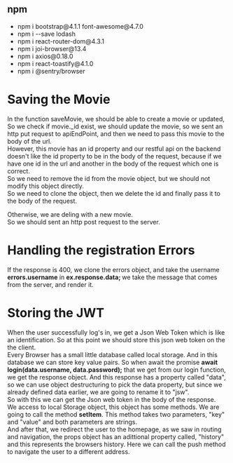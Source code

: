 ## npm

<ul> 
<li>npm i bootstrap@4.1.1 font-awesome@4.7.0</li>
<li>npm i --save lodash</li>
<li>npm i react-router-dom@4.3.1</li>
<li>npm i joi-browser@13.4</li>
<li>npm i axios@0.18.0</li>
<li>npm i react-toastify@4.1.0</li>
<li>npm i @sentry/browser</li>
</ul>

<h1>Saving the Movie</h1>
<p>
In the function saveMovie, we should be able to create a movie or updated,
So we check if movie._id exist, we should update the movie, so we sent an http put request to apiEndPoint, and then we need to pass this movie to the body of the url.<br>
However, this movie has an id property and our restful api on the backend doesn't like the id property to be in the body of the request, because if we have one id in the url and another in the body of the request which one is correct.<br>
So we need to remove the id from the movie object, but we should not modify this object directly.<br>
So we need to clone the object, then we delete the id and finally pass it to the body of the request.
</p>
<p> 
Otherwise, we are deling with a new movie.
<br>
So we should sent an http post request to the server.
</p>

<h1>Handling the registration Errors</h1>
<p>If the response is 400, we clone the errors object, and take the username <b>errors.username</b> 
in <b>ex.response.data; </b> we take the message that comes from the server, and render it.
</p>

<h1>Storing the JWT</h1>
<p>When the user successfully log's in,  we get a Json Web Token which is like an identification.
So at this point we should store this json web token on the the client.
<br>
Every Browser has a small little database called local storage. And in this database we can store key value pairs. So when await the promise  <b>await login(data.username, data.password);</b> that we get from our login function, we get the response object. And this response has a property called "data", so we can use object destructuring to pick the data property, but since we already defined data earlier, we are going to rename it to "jsw". 
<br>
So with this we can get the Json web token in the body of the response.
<br>
We access to local Storage object, this object has some methods. We are going to call the method 
<b>setItem</b>. This method takes two parameters, "key" and "value" and both parameters are strings.
<br>
And after that, we redirect the user to the homepage, as we saw in routing and navigation, the props object has an adittional property called, "history" and this represents the browsers history. Here we can call the push method to navigate the user to a different address.

</p>
